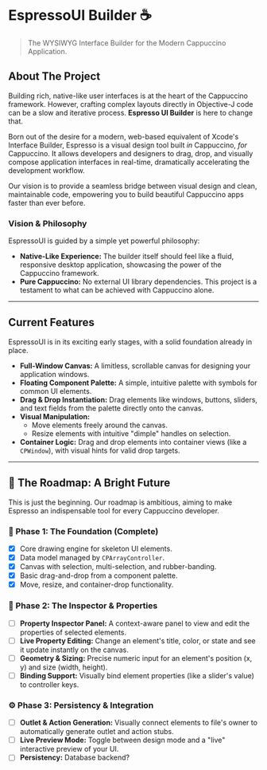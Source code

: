# EspressoUI Builder ☕️

> The WYSIWYG Interface Builder for the Modern Cappuccino Application.



## About The Project

Building rich, native-like user interfaces is at the heart of the Cappuccino framework. However, crafting complex layouts directly in Objective-J code can be a slow and iterative process. **Espresso UI Builder** is here to change that.

Born out of the desire for a modern, web-based equivalent of Xcode's Interface Builder, Espresso is a visual design tool built *in* Cappuccino, *for* Cappuccino. It allows developers and designers to drag, drop, and visually compose application interfaces in real-time, dramatically accelerating the development workflow.

Our vision is to provide a seamless bridge between visual design and clean, maintainable code, empowering you to build beautiful Cappuccino apps faster than ever before.

### Vision & Philosophy

EspressoUI is guided by a simple yet powerful philosophy:

*   **Native-Like Experience:** The builder itself should feel like a fluid, responsive desktop application, showcasing the power of the Cappuccino framework.
*   **Pure Cappuccino:** No external UI library dependencies. This project is a testament to what can be achieved with Cappuccino alone.

---

## Current Features

EspressoUI is in its exciting early stages, with a solid foundation already in place.

*   **Full-Window Canvas:** A limitless, scrollable canvas for designing your application windows.
*   **Floating Component Palette:** A simple, intuitive palette with symbols for common UI elements.
*   **Drag & Drop Instantiation:** Drag elements like windows, buttons, sliders, and text fields from the palette directly onto the canvas.
*   **Visual Manipulation:**
    *   Move elements freely around the canvas.
    *   Resize elements with intuitive "dimple" handles on selection.
*   **Container Logic:** Drag and drop elements into container views (like a `CPWindow`), with visual hints for valid drop targets.

---

## 🚀 The Roadmap: A Bright Future

This is just the beginning. Our roadmap is ambitious, aiming to make Espresso an indispensable tool for every Cappuccino developer.

### 🎯 Phase 1: The Foundation (Complete)
- [x] Core drawing engine for skeleton UI elements.
- [x] Data model managed by `CPArrayController`.
- [x] Canvas with selection, multi-selection, and rubber-banding.
- [x] Basic drag-and-drop from a component palette.
- [x] Move, resize, and container-drop functionality.

### 🔬 Phase 2: The Inspector & Properties
- [ ] **Property Inspector Panel:** A context-aware panel to view and edit the properties of selected elements.
- [ ] **Live Property Editing:** Change an element's title, color, or state and see it update instantly on the canvas.
- [ ] **Geometry & Sizing:** Precise numeric input for an element's position (x, y) and size (width, height).
- [ ] **Binding Support:** Visually bind element properties (like a slider's value) to controller keys.

### ⚙️ Phase 3: Persistency & Integration
- [ ] **Outlet & Action Generation:** Visually connect elements to file's owner to automatically generate outlet and action stubs.
- [ ] **Live Preview Mode:** Toggle between design mode and a "live" interactive preview of your UI.
- [ ] **Persistency:** Database backend?
